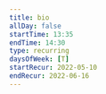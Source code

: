 ```yaml
---
title: bio
allDay: false
startTime: 13:35
endTime: 14:30
type: recurring
daysOfWeek: [T]
startRecur: 2022-05-10
endRecur: 2022-06-16
---
```

